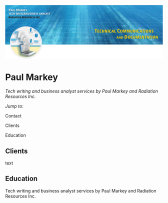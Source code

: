 ![Paul Markey banner](/images/GitHubBanner.jpg)


# Paul Markey
*Tech writing and business analyst services by Paul Markey and Radiation Resources Inc.*

*Jump to:*

Contact

Clients

Education

## Clients

text

## Education



Tech writing and business analyst services by Paul Markey and Radiation Resources Inc. 

